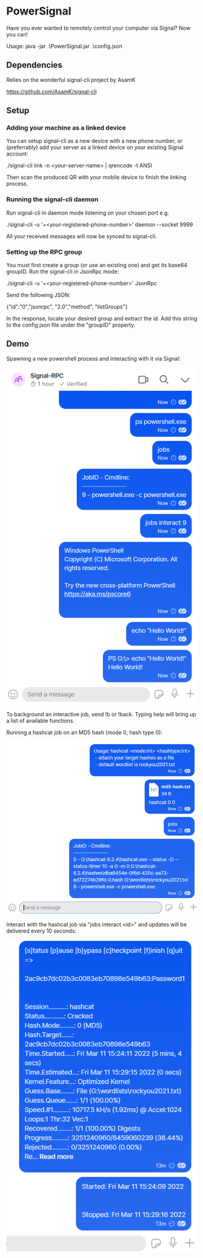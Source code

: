 # PowerSignal

Have you ever wanted to remotely control your computer via Signal? Now you can!

Usage: java -jar .\PowerSignal.jar .\config.json

## Dependencies

Relies on the wonderful signal-cli project by AsamK

https://github.com/AsamK/signal-cli

## Setup

### Adding your machine as a linked device

You can setup signal-cli as a new device with a new phone number, or (preferrably) add your server as a linked device on your existing Signal account:

./signal-cli link -n \<your-server-name\> | qrencode -t ANSI
  
Then scan the produced QR with your mobile device to finish the linking process.

### Running the signal-cli daemon

Run signal-cli in daemon mode listening on your chosen port e.g.
  
./signal-cli -u '+\<your-registered-phone-number\>' daemon --socket 9999
  
All your received messages will now be synced to signal-cli.
  
### Setting up the RPC group
  
You must first create a group (or use an existing one) and get its base64 groupID. Run the signal-cli in JsonRpc mode:
  
./signal-cli -u '+\<your-registered-phone-number\>' JsonRpc

Send the following JSON:
  
{"id":"0","jsonrpc", "2.0","method", "listGroups"}
  
In the response, locate your desired group and extract the id. Add this string to the config.json file under the "groupID" property.
  
## Demo
  
Spawning a new powershell process and interacting with it via Signal:
  
![Powershell demo](https://github.com/headszot/PowerSignal/blob/main/demo/signal-ps-demo.png?raw=true)
  
To background an interactive job, send !b or !back. Typing help will bring up a list of available functions.
  
Running a hashcat job on an MD5 hash (mode 0, hash type 0):
  
![hashcat demo 1](https://github.com/headszot/PowerSignal/blob/main/demo/hashcat-example.PNG?raw=true)

Interact with the hashcat job via "jobs interact \<id\>" and updates will be delivered every 10 seconds:
  
![hashcat demo 2](https://github.com/headszot/PowerSignal/blob/main/demo/hashcat-example-complete.PNG?raw=true)
